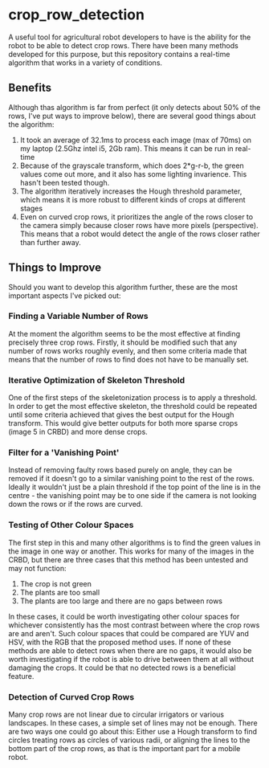 crop_row_detection
==================

A useful tool for agricultural robot developers to have is the ability for the
robot to be able to detect crop rows. There have been many methods developed
for this purpose, but this repository contains a real-time algorithm that works
in a variety of conditions.

Benefits
--------
Although thas algorithm is far from perfect (it only detects about 50%
of the rows, I've put ways to improve below), there are several good
things about the algorithm:

1. It took an average of 32.1ms to process each image (max of 70ms) on
   my laptop (2.5Ghz intel i5, 2Gb ram). This means it can be run in
   real-time
2. Because of the grayscale transform, which does 2*g-r-b, the green
   values come out more, and it also has some lighting invarience. This
   hasn't been tested though.
3. The algorithm iteratively increases the Hough threshold parameter,
   which means it is more robust to different kinds of crops at
   different stages
4. Even on curved crop rows, it prioritizes the angle of the rows
   closer to the camera simply because closer rows have more pixels
   (perspective). This means that a robot would detect the angle of the
   rows closer rather than further away.

Things to Improve
-----------------
Should you want to develop this algorithm further, these are the most
important aspects I've picked out:

### Finding a Variable Number of Rows

At the moment the algorithm seems to be the most effective at
finding precisely three crop rows. Firstly, it should be modified
such that any number of rows works roughly evenly, and then some
criteria made that means that the number of rows to find does not
have to be manually set.

### Iterative Optimization of Skeleton Threshold

One of the first steps of the skeletonization process is to apply a
threshold. In order to get the most effective skeleton, the
threshold could be repeated until some criteria achieved that gives
the best output for the Hough transform. This would give better
outputs for both more sparse crops (image 5 in CRBD) and more dense
crops.

### Filter for a 'Vanishing Point'

Instead of removing faulty rows based purely on angle, they can be
removed if it doesn't go to a similar vanishing point to the rest of
the rows. Ideally it wouldn't just be a plain threshold if the top
point of the line is in the centre - the vanishing point may be to
one side if the camera is not looking down the rows or if the rows
are curved.

### Testing of Other Colour Spaces

The first step in this and many other algorithms is to find the
green values in the image in one way or another. This works for many
of the images in the CRBD, but there are three cases that this
method has been untested and may not function:

1. The crop is not green
2. The plants are too small
3. The plants are too large and there are no gaps between rows

In these cases, it could be worth investigating other colour spaces
for whichever consistently has the most contrast between where the
crop rows are and aren't. Such colour spaces that could be compared
are YUV and HSV, with the RGB that the proposed method uses. If none
of these methods are able to detect rows when there are no gaps, it
would also be worth investigating if the robot is able to drive
between them at all without damaging the crops. It could be that no
detected rows is a beneficial feature.

### Detection of Curved Crop Rows

Many crop rows are not linear due to circular irrigators or various
landscapes. In these cases, a simple set of lines may not be enough.
There are two ways one could go about this: Either use a Hough
transform to find circles treating rows as circles of various radii,
or aligning the lines to the bottom part of the crop rows, as that
is the important part for a mobile robot.